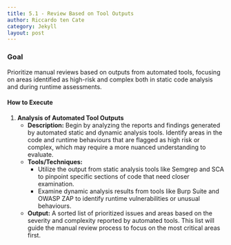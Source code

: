 ```yaml
---
title: 5.1 - Review Based on Tool Outputs
author: Riccardo ten Cate
category: Jekyll
layout: post
---
```


### Goal
Prioritize manual reviews based on outputs from automated tools, focusing on areas identified as high-risk and complex both in static code analysis and during runtime assessments.
#### How to Execute

1. **Analysis of Automated Tool Outputs**
   - **Description:** Begin by analyzing the reports and findings generated by automated static and dynamic analysis tools. Identify areas in the code and runtime behaviours that are flagged as high risk or complex, which may require a more nuanced understanding to evaluate.
   - **Tools/Techniques:**
     - Utilize the output from static analysis tools like Semgrep and SCA to pinpoint specific sections of code that need closer examination.
     - Examine dynamic analysis results from tools like Burp Suite and OWASP ZAP to identify runtime vulnerabilities or unusual behaviours.
   - **Output:** A sorted list of prioritized issues and areas based on the severity and complexity reported by automated tools. This list will guide the manual review process to focus on the most critical areas first.